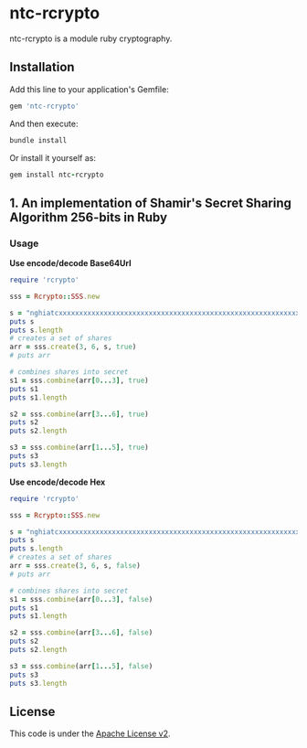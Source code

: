 # ntc-rcrypto
ntc-rcrypto is a module ruby cryptography.

## Installation

Add this line to your application's Gemfile:

```ruby
gem 'ntc-rcrypto'
```

And then execute:
```ruby
bundle install
```

Or install it yourself as:
```ruby
gem install ntc-rcrypto
```

## 1. An implementation of Shamir's Secret Sharing Algorithm 256-bits in Ruby
### Usage

**Use encode/decode Base64Url**  
```ruby
require 'rcrypto'

sss = Rcrypto::SSS.new

s = "nghiatcxxxxxxxxxxxxxxxxxxxxxxxxxxxxxxxxxxxxxxxxxxxxxxxxxxxxxxxxxxxxxxxxxxxxxxxxxxxxxxxxxxxxxxxxxxxxxxxxxxxxxx"
puts s
puts s.length
# creates a set of shares
arr = sss.create(3, 6, s, true)
# puts arr

# combines shares into secret
s1 = sss.combine(arr[0...3], true)
puts s1
puts s1.length

s2 = sss.combine(arr[3...6], true)
puts s2
puts s2.length

s3 = sss.combine(arr[1...5], true)
puts s3
puts s3.length
```

**Use encode/decode Hex**  
```ruby
require 'rcrypto'

sss = Rcrypto::SSS.new

s = "nghiatcxxxxxxxxxxxxxxxxxxxxxxxxxxxxxxxxxxxxxxxxxxxxxxxxxxxxxxxxxxxxxxxxxxxxxxxxxxxxxxxxxxxxxxxxxxxxxxxxxxxxxx"
puts s
puts s.length
# creates a set of shares
arr = sss.create(3, 6, s, false)
# puts arr

# combines shares into secret
s1 = sss.combine(arr[0...3], false)
puts s1
puts s1.length

s2 = sss.combine(arr[3...6], false)
puts s2
puts s2.length

s3 = sss.combine(arr[1...5], false)
puts s3
puts s3.length
```

## License
This code is under the [Apache License v2](https://www.apache.org/licenses/LICENSE-2.0).  
